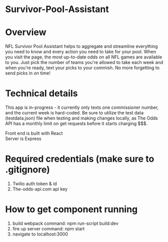 # Survivor-Pool-Assistant

# Overview

NFL Survivor Pool Assistant helps to aggregate and streamline everything you need to know and every action you need to take for your pool. When you visit the page, the most up-to-date odds on all NFL games are available to you. Just pick the number of teams you're allowed to take each week and when you're ready, text your picks to your commish. No more forgetting to send picks in on time!

# Technical details

This app is in-progress - it currently only texts one commissioner number, and the current week is hard-coded.  Be sure to utilize the test data (testdata.json) file when testing and making changes locally, as The Odds API has a monthly limit on get requests before it starts charging $$$.

Front end is built with React<br>Server is Express

# Required credentials (make sure to .gitignore)
1) Twilio auth token & id
2) The-odds-api.com api key

# How to get component running
1) build webpack
  command: npm run-script build:dev
2) fire up server
  command: npm start
3) navigate to localhost:3000
